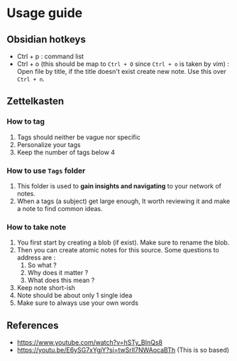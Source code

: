 # Usage guide

## Obsidian hotkeys

- Ctrl + p : command list
- Ctrl + o (this should be map to `Ctrl + O` since `Ctrl + o` is taken by vim) : Open file by title, if the title doesn't exist create new note. Use this over `Ctrl + n`.

## Zettelkasten

### How to tag

1. Tags should neither be vague nor specific
2. Personalize your tags
3. Keep the number of tags below 4

### How to use `Tags` folder

1. This folder is used to **gain insights and navigating** to your network of notes.
2. When a tags (a subject) get large enough, It worth reviewing it and make a note to find common ideas.


### How to take note

1. You first start by creating a blob (if exist). Make sure to rename the blob.
2. Then you can create atomic notes for this source. Some questions to address are :
    1. So what ?
    2. Why does it matter ?
    3. What does this mean ?
3. Keep note short-ish
4. Note should be about only 1 single idea
5. Make sure to always use your own words

## References

- <https://www.youtube.com/watch?v=hSTy_BInQs8>
- <https://youtu.be/E6ySG7xYgjY?si=twSrll7NWAocaBTh> (This is so based)

